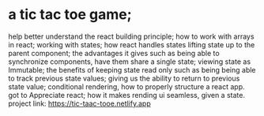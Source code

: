 # a tic tac toe game;
help better understand the react building principle;
how to work with arrays in react;
working with states; how react handles states
lifting state up to the parent component; the advantages it gives such as being able to 
synchronize components, have them share a single state;
viewing state as Immutable; the benefits of keeping state read only
such as being being able to track previous state values; giving us the ability to return to previous state value;
conditional rendering,
how to properly structure a react app.
got to Appreciate react; how it makes rending ui seamless, given a state.
project link: https://tic-taac-tooe.netlify.app
